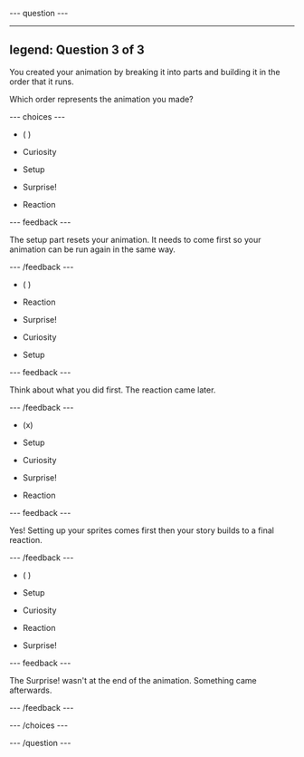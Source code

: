 --- question ---

---
legend: Question 3 of 3
---

You created your animation by breaking it into parts and building it in the order that it runs. 

Which order represents the animation you made?

--- choices ---

- ( ) 
+ Curiosity

+ Setup

+ Surprise!

+ Reaction

 --- feedback ---

 The setup part resets your animation. It needs to come first so your animation can be run again in the same way.

 --- /feedback ---

- ( ) 
+ Reaction

+ Surprise!

+ Curiosity

+ Setup

 --- feedback ---

 Think about what you did first. The reaction came later.

 --- /feedback ---

- (x) 
+ Setup

+ Curiosity

+ Surprise!

+ Reaction

 --- feedback ---

 Yes! Setting up your sprites comes first then your story builds to a final reaction.

 --- /feedback ---

- ( ) 
+ Setup

+ Curiosity

+ Reaction

+ Surprise!

 --- feedback ---

 The Surprise! wasn't at the end of the animation. Something came afterwards.

 --- /feedback ---

--- /choices ---

--- /question ---